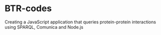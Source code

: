 # BTR-codes
Creating a JavaScript application that queries protein-protein interactions using SPARQL, Comunica and Node.js
